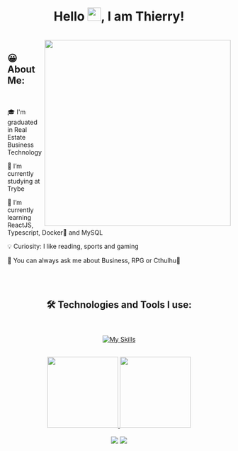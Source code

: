 <h1 align="center">Hello <img src="https://raw.githubusercontent.com/MartinHeinz/MartinHeinz/master/wave.gif" width="30px" height="30px">, I am Thierry!</h1>
<br>

<img align = "right" width = "420px"  src = "https://user-images.githubusercontent.com/63623847/184710686-f6ab32a6-f668-4916-bb67-9e8514df993f.gif">
  <h2>😀 About Me:</h2>
    <br>

  🎓 I'm graduated in Real Estate Business Technology
    
   🚀 I’m currently studying at Trybe

   📝 I’m currently learning ReactJS, Typescript, Docker🐋 and MySQL
    
   💡 Curiosity: I like reading, sports and gaming
   
   💬 You can always ask me about Business, RPG or Cthulhu🐙

<br>
<br>
<h2 align="center">🛠️ Technologies and Tools I use:</h2>
<br>

<div align="center">

  [![My Skills](https://skillicons.dev/icons?i=html,css,js,ts,react,redux,nodejs,express,docker,mysql,mongodb,jest,git,figma,vscode,linux)](https://skillicons.dev)
    <br>
  
</div> 
<br>

<div align="center">
  <a href="https://github.com/thierrydrmv">
  <img height="160px" src="https://github-readme-stats-eight-theta.vercel.app/api?username=thierrydrmv&show_icons=true&theme=highcontrast">
  <img height="160px" src="https://github-readme-stats-eight-theta.vercel.app/api/top-langs/?username=thierrydrmv&layout=compact&theme=highcontrast">
</div>

<br>

<div align="center">
  <a href = "mailto:varelathierry@gmail.com"><img src="https://img.shields.io/badge/-Gmail-%23333?style=for-the-badge&logo=gmail&logoColor=white" target="_blank"></a>
  <a href="https://www.linkedin.com/in/varela-thierry" target="_blank"><img src="https://img.shields.io/badge/-LinkedIn-%230077B5?style=for-the-badge&logo=linkedin&logoColor=white"
</div>
